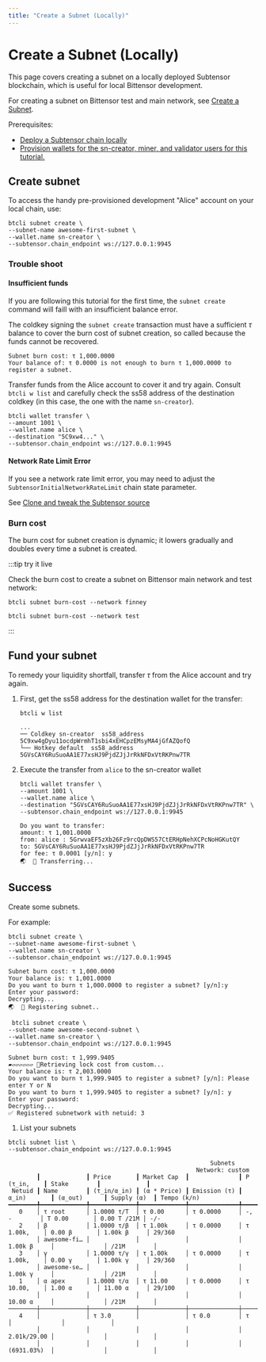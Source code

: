 ```yaml
---
title: "Create a Subnet (Locally)"
---
```


# Create a Subnet (Locally)

This page covers creating a subnet on a locally deployed Subtensor blockchain, which is useful for local Bittensor development.

For creating a subnet on Bittensor test and main network, see [Create a Subnet](../subnets/create-a-subnet).

Prerequisites:

- [Deploy a Subtensor chain locally](./deploy)
- [Provision wallets for the sn-creator, miner, and validator users for this tutorial.](./provision-wallets)

## Create subnet

To access the handy pre-provisioned development "Alice" account on your local chain, use:

```shell
btcli subnet create \
--subnet-name awesome-first-subnet \
--wallet.name sn-creator \
--subtensor.chain_endpoint ws://127.0.0.1:9945
```

### Trouble shoot

#### Insufficient funds

If you are following this tutorial for the first time, the `subnet create` command will faill with an insufficient balance error.

The coldkey signing the `subnet create` transaction must have a sufficient $\tau$ balance to cover the burn cost of subnet creation, so called because the funds cannot be recovered.

```console
Subnet burn cost: τ 1,000.0000
Your balance of: τ 0.0000 is not enough to burn τ 1,000.0000 to register a subnet.
```

Transfer funds from the Alice account to cover it and try again. Consult `btcli w list` and carefully check the ss58 address of the destination coldkey (in this case, the one with the name `sn-creator`).

```shell
btcli wallet transfer \
--amount 1001 \
--wallet.name alice \
--destination "5C9xw4..." \
--subtensor.chain_endpoint ws://127.0.0.1:9945
```

#### Network Rate Limit Error

If you see a network rate limit error, you may need to adjust the `SubtensorInitialNetworkRateLimit` chain state parameter.

See [Clone and tweak the Subtensor source](./deploy#clone-and-tweak-the-subtensor-source)

### Burn cost

The burn cost for subnet creation is dynamic; it lowers gradually and doubles every time a subnet is created.

:::tip try it live

Check the burn cost to create a subnet on Bittensor main network and test network:

<link rel="stylesheet" href="https://unpkg.com/@antonz/codapi@0.19.10/dist/snippet.css" />
<codapi-settings url="https://bittensor-codex.com/v1">
</codapi-settings>

```shell
btcli subnet burn-cost --network finney
```

<codapi-snippet sandbox="python" editor="basic" init-delay="500">
</codapi-snippet>

```shell
btcli subnet burn-cost --network test
```

<codapi-snippet sandbox="python" editor="basic" init-delay="500">
</codapi-snippet>
:::

## Fund your subnet

To remedy your liquidity shortfall, transfer $\tau$ from the Alice account and try again.

1. First, get the ss58 address for the destination wallet for the transfer:
   ```shell
   btcli w list
   ```
   ```shell
   ...
   ── Coldkey sn-creator  ss58_address 5C9xw4gDyu11ocdpWrmhT1sbi4xEHCpzEMsyMA4jGfAZQofQ
   └── Hotkey default  ss58_address 5GVsCAY6RuSuoAA1E77xsHJ9PjdZJjJrRkNFDxVtRKPnw7TR
   ```
1. Execute the transfer from `alice` to the sn-creator wallet

   ```console
   btcli wallet transfer \
   --amount 1001 \
   --wallet.name alice \
   --destination "5GVsCAY6RuSuoAA1E77xsHJ9PjdZJjJrRkNFDxVtRKPnw7TR" \
   --subtensor.chain_endpoint ws://127.0.0.1:9945
   ```

   ```shell
   Do you want to transfer:
   amount: τ 1,001.0000
   from: alice : 5GrwvaEF5zXb26Fz9rcQpDWS57CtERHpNehXCPcNoHGKutQY
   to: 5GVsCAY6RuSuoAA1E77xsHJ9PjdZJjJrRkNFDxVtRKPnw7TR
   for fee: τ 0.0001 [y/n]: y
   🌏  📡 Transferring...
   ```

## Success

Create some subnets.

For example:

```shell
btcli subnet create \
--subnet-name awesome-first-subnet \
--wallet.name sn-creator \
--subtensor.chain_endpoint ws://127.0.0.1:9945
```

```console
Subnet burn cost: τ 1,000.0000
Your balance is: τ 1,001.0000
Do you want to burn τ 1,000.0000 to register a subnet? [y/n]:y
Enter your password:
Decrypting...
🌏  📡 Registering subnet..
```

```shell
 btcli subnet create \
--subnet-name awesome-second-subnet \
--wallet.name sn-creator \
--subtensor.chain_endpoint ws://127.0.0.1:9945
```

```console
Subnet burn cost: τ 1,999.9405
▰▱▱▱▱▱▱ 📡Retrieving lock cost from custom...
Your balance is: τ 2,003.0000
Do you want to burn τ 1,999.9405 to register a subnet? [y/n]: Please enter Y or N
Do you want to burn τ 1,999.9405 to register a subnet? [y/n]: y
Enter your password:
Decrypting...
✅ Registered subnetwork with netuid: 3
```

1. List your subnets

```shell
btcli subnet list \
--subtensor.chain_endpoint ws://127.0.0.1:9945
```

```console
                                                         Subnets
                                                     Network: custom
        ┃             ┃ Price       ┃ Market Cap  ┃              ┃ P (τ_in,    ┃ Stake        ┃             ┃
 Netuid ┃ Name        ┃ (τ_in/α_in) ┃ (α * Price) ┃ Emission (τ) ┃ α_in)       ┃ (α_out)      ┃ Supply (α)  ┃ Tempo (k/n)
━━━━━━━━╇━━━━━━━━━━━━━╇━━━━━━━━━━━━━╇━━━━━━━━━━━━━╇━━━━━━━━━━━━━━╇━━━━━━━━━━━━━╇━━━━━━━━━━━━━━╇━━━━━━━━━━━━━╇━━━━━━━━━━━━━
   0    │ τ root      │ 1.0000 τ/Τ  │ τ 0.00      │ τ 0.0000     │ -, -        │ Τ 0.00       │ 0.00 Τ /21M │ -/-
   2    │ β           │ 1.0000 τ/β  │ τ 1.00k     │ τ 0.0000     │ τ 1.00k,    │ 0.00 β       │ 1.00k β     │ 29/360
        │ awesome-fi… │             │             │              │ 1.00k β     │              │ /21M        │
   3    │ γ           │ 1.0000 τ/γ  │ τ 1.00k     │ τ 0.0000     │ τ 1.00k,    │ 0.00 γ       │ 1.00k γ     │ 29/360
        │ awesome-se… │             │             │              │ 1.00k γ     │              │ /21M        │
   1    │ α apex      │ 1.0000 τ/α  │ τ 11.00     │ τ 0.0000     │ τ 10.00,    │ 1.00 α       │ 11.00 α     │ 29/100
        │             │             │             │              │ 10.00 α     │              │ /21M        │
────────┼─────────────┼─────────────┼─────────────┼──────────────┼─────────────┼──────────────┼─────────────┼─────────────
   4    │             │ τ 3.0       │             │ τ 0.0        │ τ           │              │             │
        │             │             │             │              │ 2.01k/29.00 │              │             │
        │             │             │             │              │ (6931.03%)  │              │             │
```
